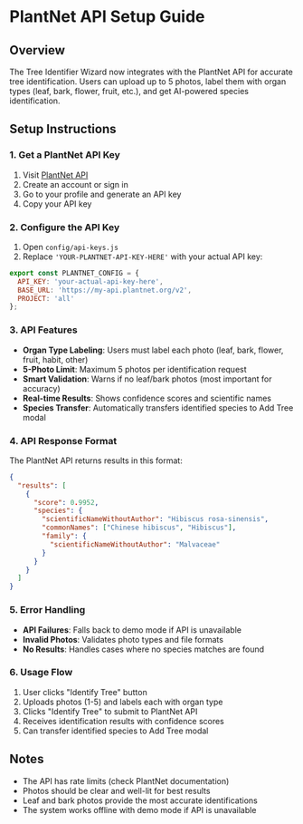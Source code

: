 # PlantNet API Setup Guide

## Overview
The Tree Identifier Wizard now integrates with the PlantNet API for accurate tree identification. Users can upload up to 5 photos, label them with organ types (leaf, bark, flower, fruit, etc.), and get AI-powered species identification.

## Setup Instructions

### 1. Get a PlantNet API Key
1. Visit [PlantNet API](https://my.plantnet.org/)
2. Create an account or sign in
3. Go to your profile and generate an API key
4. Copy your API key

### 2. Configure the API Key
1. Open `config/api-keys.js`
2. Replace `'YOUR-PLANTNET-API-KEY-HERE'` with your actual API key:

```javascript
export const PLANTNET_CONFIG = {
  API_KEY: 'your-actual-api-key-here',
  BASE_URL: 'https://my-api.plantnet.org/v2',
  PROJECT: 'all'
};
```

### 3. API Features
- **Organ Type Labeling**: Users must label each photo (leaf, bark, flower, fruit, habit, other)
- **5-Photo Limit**: Maximum 5 photos per identification request
- **Smart Validation**: Warns if no leaf/bark photos (most important for accuracy)
- **Real-time Results**: Shows confidence scores and scientific names
- **Species Transfer**: Automatically transfers identified species to Add Tree modal

### 4. API Response Format
The PlantNet API returns results in this format:
```json
{
  "results": [
    {
      "score": 0.9952,
      "species": {
        "scientificNameWithoutAuthor": "Hibiscus rosa-sinensis",
        "commonNames": ["Chinese hibiscus", "Hibiscus"],
        "family": {
          "scientificNameWithoutAuthor": "Malvaceae"
        }
      }
    }
  ]
}
```

### 5. Error Handling
- **API Failures**: Falls back to demo mode if API is unavailable
- **Invalid Photos**: Validates photo types and file formats
- **No Results**: Handles cases where no species matches are found

### 6. Usage Flow
1. User clicks "Identify Tree" button
2. Uploads photos (1-5) and labels each with organ type
3. Clicks "Identify Tree" to submit to PlantNet API
4. Receives identification results with confidence scores
5. Can transfer identified species to Add Tree modal

## Notes
- The API has rate limits (check PlantNet documentation)
- Photos should be clear and well-lit for best results
- Leaf and bark photos provide the most accurate identifications
- The system works offline with demo mode if API is unavailable 